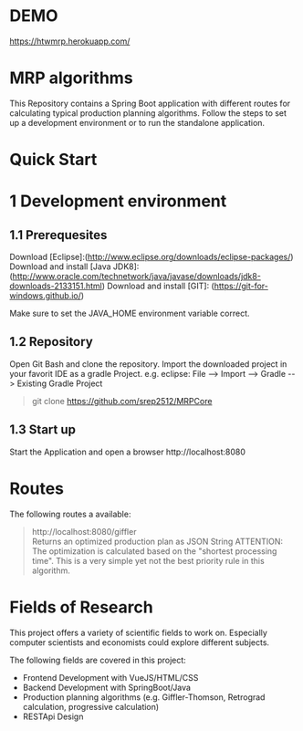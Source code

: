 # DEMO
https://htwmrp.herokuapp.com/

# MRP algorithms
This Repository contains a Spring Boot application with different routes for calculating typical production planning algorithms.
Follow the steps to set up a development environment or to run the standalone application.
  
# Quick Start

# 1 Development environment

## 1.1 Prerequesites
Download [Eclipse]:(http://www.eclipse.org/downloads/eclipse-packages/)
Download and install [Java JDK8]:(http://www.oracle.com/technetwork/java/javase/downloads/jdk8-downloads-2133151.html)
Download and install [GIT]: (https://git-for-windows.github.io/)  

Make sure to set the JAVA_HOME environment variable correct.

## 1.2 Repository
Open Git Bash and clone the repository. Import the downloaded project in your favorit IDE as a gradle Project.
e.g. eclipse: File --> Import --> Gradle --> Existing Gradle Project

> git clone https://github.com/srep2512/MRPCore

## 1.3 Start up
Start the Application and open a browser http://localhost:8080

# Routes

The following routes a available: 
> http://localhost:8080/giffler  
Returns an optimized production plan as JSON String
ATTENTION: The optimization is calculated based on the "shortest processing time". This is a very simple yet not the best priority rule in this algorithm.

# Fields of Research
This project offers a variety of scientific fields to work on. Especially computer scientists and economists could explore different subjects.

The following fields are covered in this project:  
- Frontend Development with VueJS/HTML/CSS
- Backend Development with SpringBoot/Java
- Production planning algorithms (e.g. Giffler-Thomson, Retrograd calculation, progressive calculation)
- RESTApi Design 




